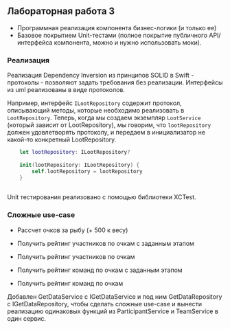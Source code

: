 ## Лабораторная работа 3  
- Программная реализация компонента бизнес-логики (и только ее)  
- Базовое покрытием Unit-тестами (полное покрытие публичного API/интерфейса компонента, можно и нужно использовать моки).  

### Реализация
Реализация Dependency Inversion из принципов SOLID в Swift - протоколы - позволяют задать требования без реализации. Интерфейсы из uml реализованы в виде протоколов.

Например, интерфейс `ILootRepository` содержит протокол, описывающий методы, которые необходимо реализовать в `LootRepository`. Теперь, когда мы создаем экземпляр `LootService` (который зависит от LootRepository), мы говорим, что `lootRepository` должен удовлетворять протоколу, и передаем в инициализатор не какой-то конкретный LootRepository.  

```swift
    let lootRepository: ILootRepository?
    
    init(lootRepository: ILootRepository) {
        self.lootRepository = lootRepository
    }
    
```

Unit тестирования реализовано с помощью библиотеки XCTest.


### Сложные use-case  

- Рассчет очков за рыбу (+ 500 к весу)  

- Получить рейтинг участников по очкам с заданным этапом   
- Получить рейтинг участников по очкам  
- Получить рейтинг команд по очкам с заданным этапом  
- Получить рейтинг команд по очкам  

Добавлен GetDataService с IGetDataService и под ним GetDataRepository с IGetDataRepository, чтобы сделать сложные use-case и вынести реализацию одинаковых функций из ParticipantService и TeamService в один сервис.

